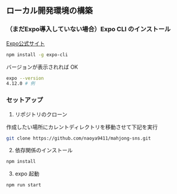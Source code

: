 ## ローカル開発環境の構築

### （まだExpo導入していない場合）Expo CLI のインストール

<a href="https://expo.dev/" target="blank">Expo公式サイト</a>

```bash
npm install -g expo-cli
```

バージョンが表示されれば OK

```bash
expo --version
4.12.0 # 例
```


### セットアップ

1. リポジトリのクローン

作成したい場所にカレントディレクトリを移動させて下記を実行

```bash
git clone https://github.com/naoya9411/mahjong-sns.git
```


2. 依存関係のインストール

```bash
npm install
```


3. expo 起動

```bash
npm run start
```

